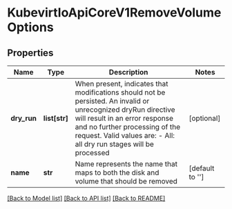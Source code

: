 # KubevirtIoApiCoreV1RemoveVolumeOptions

## Properties
Name | Type | Description | Notes
------------ | ------------- | ------------- | -------------
**dry_run** | **list[str]** | When present, indicates that modifications should not be persisted. An invalid or unrecognized dryRun directive will result in an error response and no further processing of the request. Valid values are: - All: all dry run stages will be processed | [optional] 
**name** | **str** | Name represents the name that maps to both the disk and volume that should be removed | [default to '']

[[Back to Model list]](../README.md#documentation-for-models) [[Back to API list]](../README.md#documentation-for-api-endpoints) [[Back to README]](../README.md)


